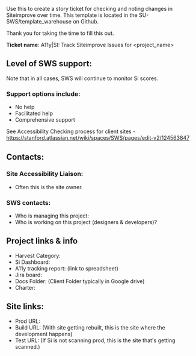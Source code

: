 Use this to create a story ticket for checking and noting changes in Siteimprove over time.
This template is located in the SU-SWS/template_warehouse on Github.

Thank you for taking the time to fill this out.

**Ticket name**: A11y|SI: Track Siteimprove Issues for <project_name>

## Level of SWS support:
Note that in all cases, SWS will continue to monitor Si scores. 

### Support options include:
* No help
* Facilitated help
* Comprehensive support

See Accessibility Checking process for client sites - https://stanford.atlassian.net/wiki/spaces/SWS/pages/edit-v2/124563847


## Contacts:

### Site Accessibility Liaison:
* Often this is the site owner.

### SWS contacts:

* Who is managing this project: 
* Who is working on this project (designers & developers)?

## Project links & info

* Harvest Category: 
* Si Dashboard: 
* A11y tracking report: (link to spreadsheet)
* Jira board: 
* Docs Folder: (Client Folder typically in Google drive)
* Charter: 

## Site links:

* Prod URL: 
* Build URL: (With site getting rebuilt, this is the site where the development happens)
* Test URL: (If Si is not scanning prod, this is the site that's getting scanned.)
